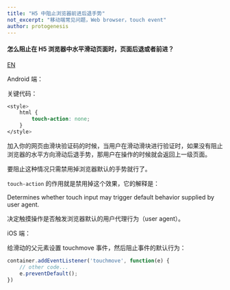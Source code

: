 ```yaml
---
title: "H5 中阻止浏览器前进后退手势"
not_excerpt: "移动端常见问题，Web browser，touch event"
author: protogenesis
---
```


#### 怎么阻止在 H5 浏览器中水平滑动页面时，页面后退或者前进？

[EN](./en/How-to-prevent-the-browser's-forward-or-back-action-while-touching-the-screen-horizontally.md)

Android 端：

关键代码：

```css
<style>
    html {
        touch-action: none;
    }
</style>
```

加入你的网页由滑块验证码的时候，当用户在滑动滑块进行验证时，如果没有阻止浏览器的水平方向滑动后退手势，那用户在操作的时候就会返回上一级页面。

要阻止这种情况只需禁用掉浏览器默认的手势就行了。

```touch-action``` 的作用就是禁用掉这个效果，它的解释是：

Determines whether touch input may trigger default behavior supplied by user agent. 

决定触摸操作是否触发浏览器默认的用户代理行为（user agent）。

iOS 端：

给滑动的父元素设置 touchmove 事件，然后阻止事件的默认行为：

```javascript
container.addEventListener('touchmove', function(e) {
    // other code...
    e.preventDefault();
})
```

